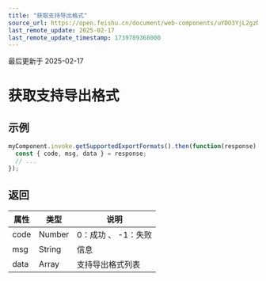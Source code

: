 ```yaml
---
title: "获取支持导出格式"
source_url: https://open.feishu.cn/document/web-components/uYDO3YjL2gzN24iN3cjN/old-docs-component/old-invoke-api/old-get-support-export-formats
last_remote_update: 2025-02-17
last_remote_update_timestamp: 1739789368000
---
```

最后更新于 2025-02-17

# 获取支持导出格式
## 示例
```js
myComponent.invoke.getSupportedExportFormats().then(function(response) {
  const { code, msg, data } = response;
  // ...
});
```

## 返回
|属性|	类型|	说明|
| ---|----- | ------- | 
|code|	Number |	0：成功 、 -1：失败 |
|msg|	String |	信息 |
|data|Array|支持导出格式列表|
